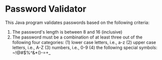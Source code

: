 # Password Validator

This Java program validates passwords based on the following criteria: 
1. The password's length is between 8 and 16 (inclusive)
2. The password must be a combination of at least three out of the following four categories:
(1) lower case letters, i.e., a-z
(2) upper case letters, i.e., A-Z
(3) numbers, i.e., 0-9
(4) the following special symbols: ~!@#$%^&*()-=+_
